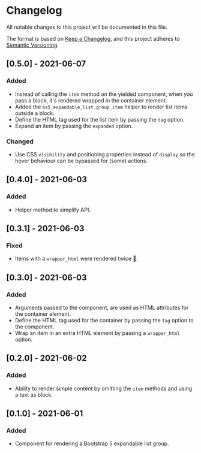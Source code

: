 # Changelog

All notable changes to this project will be documented in this file.

The format is based on [Keep a Changelog](https://keepachangelog.com/en/1.0.0/),
and this project adheres to [Semantic Versioning](https://semver.org/spec/v2.0.0.html).

## [0.5.0] - 2021-06-07

### Added

- Instead of calling the `item` method on the yielded component, when you pass a block, it's rendered wrapped in the container element.
- Added the `bs5_expandable_list_group_item` helper to render list items outside a block.
- Define the HTML tag used for the list item by passing the `tag` option.
- Expand an item by passing the `expanded` option.

### Changed

- Use CSS `visibility` and positioning properties instead of `display` so the hover behaviour can be bypassed for (some) actions.


## [0.4.0] - 2021-06-03

### Added

- Helper method to simplify API.

## [0.3.1] - 2021-06-03

### Fixed

- Items with a `wrapper_html` were rendered twice 🤦.

## [0.3.0] - 2021-06-03

### Added

- Arguments passed to the component, are used as HTML attributes for the container element.
- Define the HTML tag used for the container by passing the `tag` option to the component.
- Wrap an item in an extra HTML element by passing a `wrapper_html` option.

## [0.2.0] - 2021-06-02

### Added

- Ability to render simple content by omitting the `item` methods and using a text as block.

## [0.1.0] - 2021-06-01

### Added

- Component for rendering a Bootstrap 5 expandable list group.
